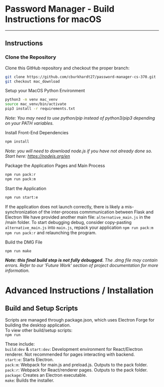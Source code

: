 # Password Manager - Build Instructions for macOS

---

## Instructions

### Clone the Repository
Clone this GitHub repository and checkout the proper branch:  
```bash
git clone https://github.com/cburkhardt27/password-manager-cs-370.git
git checkout mac_download
```
Setup your MacOS Python Environment
```bash
python3 -m venv mac_venv
source mac_venv/bin/activate
pip3 install -r requirements.txt
```
*Note: You may need to use python/pip instead of python3/pip3 depending on your PATH variables.*  

Install Front-End Dependencies
```bash
npm install
```
_Note: you will need to download node.js if you have not already done so. Start here: https://nodejs.org/en_  

Package the Application Pages and Main Process
```bash
npm run pack:r
npm run pack:m
```
Start the Application
```bash
npm run start:e
```

If the application does not launch correctly, there is likely a mis-synchronization of the inter-process commmunication between Flask and Electron We have provided another main file: `alternative_main.js` in the /main folder. To start debugging debug, consider copy-pasting `alternative_main.js` into `main.js`, repack your application  `npm run pack:m` `npm run pack:r` and relaunching the program.

Build the DMG File
```bash
npm run make
```
_**Note: this final build step is not fully debugged.** The .dmg file may contain errors. Refer to our 'Future Work' section of project documentation for more information._

# Advanced Instructions / Installation

## Build and Setup Scripts

Scripts are managed through package.json, which uses Electron Forge for building the desktop application.  
To view other build/setup scripts:  
`npm run`  

These include:  
`build:dev` & `start:dev`: Development environment for React/Electron renderer. Not recommended for pages interacting with backend.  
`start:e`: Starts Electron.  
`pack:m`: Webpack for main.js and preload.js. Outputs to the pack folder.  
`pack:r`: Webpack for React/renderer pages. Outputs to the pack folder.  
`package`: Creates an Electron executable.  
`make`: Builds the installer.  
